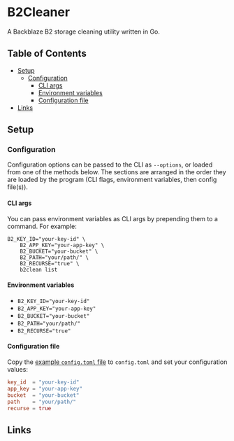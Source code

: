 # B2Cleaner <!-- omit in toc -->

A Backblaze B2 storage cleaning utility written in Go.

## Table of Contents <!-- omit in toc -->

- [Setup](#setup)
  - [Configuration](#configuration)
    - [CLI args](#cli-args)
    - [Environment variables](#environment-variables)
    - [Configuration file](#configuration-file)
- [Links](#links)

## Setup

### Configuration

Configuration options can be passed to the CLI as `--options`, or loaded from one of the methods below. The sections are arranged in the order they are loaded by the program (CLI flags, environment variables, then config file(s)).

#### CLI args

You can pass environment variables as CLI args by prepending them to a command. For example:

```shell
B2_KEY_ID="your-key-id" \
    B2_APP_KEY="your-app-key" \
    B2_BUCKET="your-bucket" \
    B2_PATH="your/path/" \
    B2_RECURSE="true" \
    b2clean list
```

#### Environment variables

* `B2_KEY_ID="your-key-id"`
* `B2_APP_KEY="your-app-key"`
* `B2_BUCKET="your-bucket"`
* `B2_PATH="your/path/"`
* `B2_RECURSE="true"`

#### Configuration file

Copy the [example `config.toml` file](./example.config.toml) to `config.toml` and set your configuration values:

```toml
key_id  = "your-key-id"
app_key = "your-app-key"
bucket  = "your-bucket"
path    = "your/path/"
recurse = true
```

## Links
